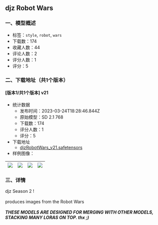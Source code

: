 ## djz Robot Wars
### 一、模型概述

- 标签：`style`, `robot`, `wars`
- 下载数：174
- 收藏人数：44
- 评论人数：2
- 评分人数：1
- 评分：5

### 二、下载地址（共1个版本）

#### [版本1/共1个版本] v21

- 统计数据
  - 发布时间：2023-03-24T18:28:46.844Z
  - 原始模型：SD 2.1 768
  - 下载数：174
  - 评分人数：1
  - 评分：5
- 下载地址
  - [djzRobotWars_v21.safetensors](https://civitai.com/api/download/models/28491)
- 样例图像：

| <img src="https://image.civitai.com/xG1nkqKTMzGDvpLrqFT7WA/884bed8e-cd8e-4604-7fed-38c469d60100/width=450/427289.jpeg" /> | <img src="https://image.civitai.com/xG1nkqKTMzGDvpLrqFT7WA/201060e9-def3-4bba-e3a9-6fa2909ed600/width=450/320830.jpeg" /> | <img src="https://image.civitai.com/xG1nkqKTMzGDvpLrqFT7WA/f079017c-241e-4a25-41e4-e9b31bf79e00/width=450/427292.jpeg" /> | <img src="https://image.civitai.com/xG1nkqKTMzGDvpLrqFT7WA/c7311fae-770b-4489-a8fd-ab1214778300/width=450/320836.jpeg" /> |
| ---- | ---- | ---- | ---- |


### 三、详情
<p>djz Season 2 !<br /><br />produces images from the Robot Wars<br /><br /><strong><em>THESE MODELS ARE DESIGNED FOR MERGING WITH OTHER MODELS, STACKING MANY LORAS ON TOP. thx ;)</em></strong></p>